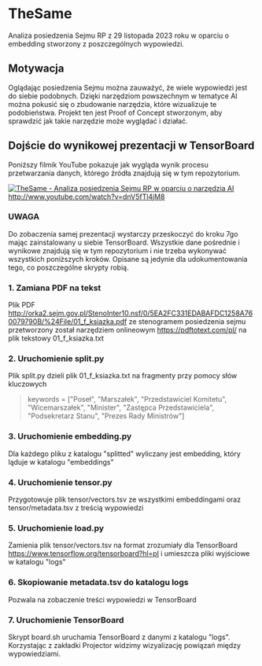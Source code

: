 # TheSame
Analiza posiedzenia Sejmu RP z 29 listopada 2023 roku w oparciu o embedding stworzony z poszczególnych wypowiedzi.

## Motywacja
Oglądając posiedzenia Sejmu można zauważyć, że wiele wypowiedzi jest do siebie podobnych.
Dzięki narzędziom powszechnym w tematyce AI można pokusić się o zbudowanie narzędzia, które wizualizuje te podobieństwa.
Projekt ten jest Proof of Concept stworzonym, aby sprawdzić jak takie narzędzie może wyglądać i działać.

## Dojście do wynikowej prezentacji w TensorBoard
Poniższy filmik YouTube pokazuje jak wygląda wynik procesu przetwarzania danych, którego źródła znajdują się w tym repozytorium.

[![TheSame - Analiza posiedzenia Sejmu RP w oparciu o narzędzia AI](http://img.youtube.com/vi/dnV5fTl4jM8/0.jpg)](http://www.youtube.com/watch?v=dnV5fTl4jM8 "TheSame - Analiza posiedzenia Sejmu RP w oparciu o narzędzia AI")
http://www.youtube.com/watch?v=dnV5fTl4jM8

### UWAGA
Do zobaczenia samej prezentacji wystarczy przeskoczyć do kroku 7go mając zainstalowany u siebie TensorBoard. Wszystkie dane pośrednie i wynikowe znajdują się w tym repozytorium i nie trzeba wykonywać wszystkich poniższych kroków. Opisane są jedynie dla udokumentowania tego, co poszczególne skrypty robią.

### 1. Zamiana PDF na tekst
Plik PDF
http://orka2.sejm.gov.pl/StenoInter10.nsf/0/5EA2FC331EDABAFDC1258A760079790B/%24File/01_f_ksiazka.pdf
ze stenogramem posiedzenia sejmu przetworzony został narzędziem onlineowym https://pdftotext.com/pl/
na plik tekstowy 01_f_ksiazka.txt

### 2. Uruchomienie split.py
Plik split.py dzieli plik 01_f_ksiazka.txt na fragmenty przy pomocy słów kluczowych
> keywords = ["Poseł", "Marszałek", "Przedstawiciel Komitetu", "Wicemarszałek", "Minister", "Zastępca Przedstawiciela", "Podsekretarz Stanu", "Prezes Rady Ministrów"]

### 3. Uruchomienie embedding.py
Dla każdego pliku z katalogu "splitted" wyliczany jest embedding, który ląduje w katalogu "embeddings"

### 4. Uruchomienie tensor.py
Przygotowuje plik tensor/vectors.tsv ze wszystkimi embeddingami oraz tensor/metadata.tsv z treścią wypowiedzi

### 5. Uruchomienie load.py
Zamienia plik tensor/vectors.tsv na format zrozumiały dla TensorBoard https://www.tensorflow.org/tensorboard?hl=pl i umieszcza pliki wyjściowe w katalogu "logs"

### 6. Skopiowanie metadata.tsv do katalogu logs
Pozwala na zobaczenie treści wypowiedzi w TensorBoard

### 7. Uruchomienie TensorBoard
Skrypt board.sh uruchamia TensorBoard z danymi z katalogu "logs". Korzystając z zakładki Projector widzimy wizyalizację powiązań między wypowiedziami.
